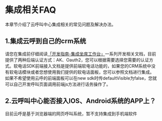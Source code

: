 集成相关FAQ 
============================

本章节介绍了云呼叫中心集成相关的常见问题及解决办法。

1.集成云呼到自己的crm系统 
------------------------------------

请您在集成前仔细阅读[「开发指南-集成坐席工作台」](https://help.aliyun.com/document_detail/63064.html?spm=a2c4g.11186623.6.606.1acc29c9irNHUg)一系列开发相关文档，目前提供了两种后端认证方式：AK、Oauth2，您可以根据需要选择您需要的认证方式。软电话SDK前端接入文档是提供前端软电话功能的，如果您的CRM系统中没有软电话模块或者您想使用我们提供的软电话面板，您可以参照文档进行集成。
如果不希望使用云呼的前端面板可以在new sdk时传defaultVisible为false，您就可以自己开发呼叫页面调用前端js方法进行话务操作了。

2.云呼叫中心能否接入IOS、Android系统的APP上？ 
---------------------------------------------------

目前云呼是基于浏览器端的网页呼叫系统，暂不支持集成到手机端软件

